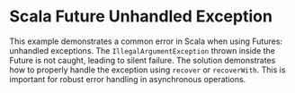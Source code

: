 # Scala Future Unhandled Exception

This example demonstrates a common error in Scala when using Futures: unhandled exceptions.  The `IllegalArgumentException` thrown inside the Future is not caught, leading to silent failure.  The solution demonstrates how to properly handle the exception using `recover` or `recoverWith`. This is important for robust error handling in asynchronous operations.